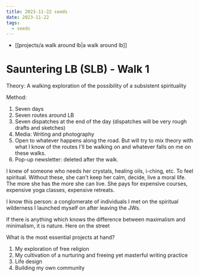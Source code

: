 ```yaml
---
title: 2023-11-22 seeds
date: 2023-11-22
tags:
  - seeds
---
```

- [[projects/a walk around lb|a walk around lb]]

# Sauntering LB (SLB) - Walk 1

Theory: A walking exploration of the possibility of a subsistent spirituality

Method:
1. Seven days
2. Seven routes around LB
3. Seven dispatches at the end of the day (dispatches will be very rough drafts and sketches)
4. Media: Writing and photography
5. Open to whatever happens along the road. But will try to mix theory with what I know of the routes I'll be walking on and whatever falls on me on these walks.
6. Pop-up newsletter: deleted after the walk.

I knew of someone who needs her crystals, healing oils, i-ching, etc. To feel spiritual. Without these, she can't keep her calm, decide, live a moral life. The more she has the more she can live. She pays for expensive courses, expensive yoga classes, expensive retreats. 

I know this person: a conglomerate of individuals I met on the spiritual wilderness I launched myself on after leaving the JWs.

If there is anything which knows the difference between maximalism and minimalism, it is nature. Here on the street

What is the most essential projects at hand?

1. My exploration of free religion
2. My cultivation of a nurturing and freeing yet masterful writing practice
3. Life design
4. Building my own community